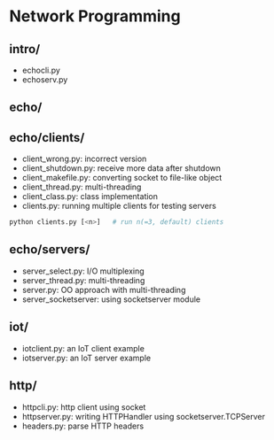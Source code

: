 # Network Programming

## intro/
- echocli.py
- echoserv.py

## echo/
## echo/clients/
- client_wrong.py: incorrect version
- client_shutdown.py: receive more data after shutdown
- client_makefile.py: converting socket to file-like object
- client_thread.py: multi-threading
- client_class.py: class implementation
- clients.py: running multiple clients for testing servers
```bash
python clients.py [<n>]   # run n(=3, default) clients
```

## echo/servers/
- server_select.py: I/O multiplexing
- server_thread.py: multi-threading
- server.py: OO approach with multi-threading
- server_socketserver: using socketserver module

## iot/
- iotclient.py: an IoT client example
- iotserver.py: an IoT server example

## http/
- httpcli.py: http client using socket
- httpserver.py: writing HTTPHandler using socketserver.TCPServer
- headers.py: parse HTTP headers
